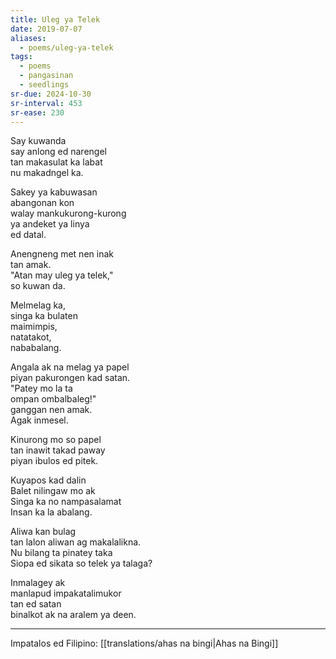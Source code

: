 ```yaml
---
title: Uleg ya Telek
date: 2019-07-07
aliases:
  - poems/uleg-ya-telek
tags:
  - poems
  - pangasinan
  - seedlings
sr-due: 2024-10-30
sr-interval: 453
sr-ease: 230
---
```

Say kuwanda  
say anlong ed narengel  
tan makasulat ka labat  
nu makadngel ka.  

Sakey ya kabuwasan  
abangonan kon  
walay mankukurong-kurong  
ya andeket ya linya  
ed datal.  

Anengneng met nen inak  
tan amak.  
"Atan may uleg ya telek,"  
so kuwan da.  

Melmelag ka,  
singa ka bulaten  
maimimpis,  
natatakot,  
nababalang.  

Angala ak na melag ya papel  
piyan pakurongen kad satan.  
"Patey mo la ta  
ompan ombalbaleg!"  
ganggan nen amak.  
Agak inmesel.  

Kinurong mo so papel  
tan inawit takad paway  
piyan ibulos ed pitek.  

Kuyapos kad dalin  
Balet nilingaw mo ak  
Singa ka no nampasalamat  
Insan ka la abalang.  

Aliwa kan bulag  
tan lalon aliwan ag makalalikna.  
Nu bilang ta pinatey taka  
Siopa ed sikata so telek ya talaga?  

Inmalagey ak  
manlapud impakatalimukor  
tan ed satan  
binalkot ak na aralem ya deen.  

***
Impatalos ed Filipino: [[translations/ahas na bingi|Ahas na Bingi]]
